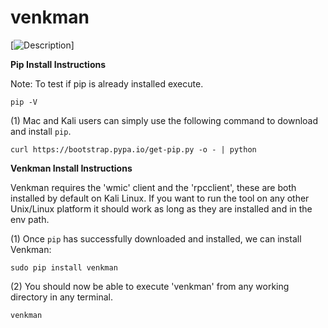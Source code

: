 # venkman

[![Description](http://darryllane.co.uk/wp-content/uploads/2017/05/Kali-New-2017-05-18-10-17-27.png)]


**Pip Install Instructions**

Note: To test if pip is already installed execute.

`pip -V`

(1) Mac and Kali users can simply use the following command to download and install `pip`.

`curl https://bootstrap.pypa.io/get-pip.py -o - | python`

**Venkman Install Instructions**

Venkman requires the 'wmic' client and the 'rpcclient', these are both installed by default on Kali Linux. If you want to run the tool on any other Unix/Linux platform it should work as long as they are installed and in the env path.

(1) Once `pip` has successfully downloaded and installed, we can install Venkman:

`sudo pip install venkman`

(2) You should now be able to execute 'venkman' from any working directory in any terminal.
 
`venkman`
